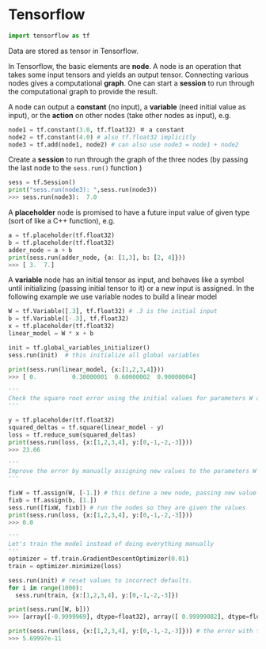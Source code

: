 # Tensorflow
```python
import tensorflow as tf
```
Data are stored as tensor in Tensorflow. 

In Tensorflow, the basic elements are **node**. A node is an operation that takes some input tensors and yields an output tensor. Connecting various nodes gives a computational **graph**. One can start a **session** to run through the computational graph to provide the result.

A node can output a **constant** (no input), a **variable** (need initial value as input), or the **action** on other nodes (take other nodes as input), e.g.

```python
node1 = tf.constant(3.0, tf.float32) ＃ a constant
node2 = tf.constant(4.0) # also tf.float32 implicitly
node3 = tf.add(node1, node2) # can also use node3 = node1 + node2
```

Create a **session** to run through the graph of the three nodes (by passing the last node to the `sess.run()` function )
```python
sess = tf.Session()
print("sess.run(node3): ",sess.run(node3))
>>> sess.run(node3):  7.0
```

A **placeholder** node is promised to have a future input value of given type (sort of like a C++ function), e.g.
```python
a = tf.placeholder(tf.float32)
b = tf.placeholder(tf.float32)
adder_node = a + b 
print(sess.run(adder_node, {a: [1,3], b: [2, 4]}))
>>> [ 3.  7.]
```

A **variable** node has an initial tensor as input, and behaves like a symbol until initializing (passing initial tensor to it) or a new input is assigned. In the following example we use variable nodes to build a linear model

```python
W = tf.Variable([.3], tf.float32) # .3 is the initial input
b = tf.Variable([-.3], tf.float32)
x = tf.placeholder(tf.float32)
linear_model = W * x + b

init = tf.global_variables_initializer()
sess.run(init)  # this initialize all global variables

print(sess.run(linear_model, {x:[1,2,3,4]}))
>>> [ 0.          0.30000001  0.60000002  0.90000004]

'''
Check the square root error using the initial values for parameters W and b
'''

y = tf.placeholder(tf.float32)
squared_deltas = tf.square(linear_model - y)
loss = tf.reduce_sum(squared_deltas)
print(sess.run(loss, {x:[1,2,3,4], y:[0,-1,-2,-3]}))
>>> 23.66

'''
Improve the error by manually assigning new values to the parameters W and b
'''

fixW = tf.assign(W, [-1.]) # this define a new node, passing new value to the variable W
fixb = tf.assign(b, [1.])
sess.run([fixW, fixb]) # run the nodes so they are given the values
print(sess.run(loss, {x:[1,2,3,4], y:[0,-1,-2,-3]}))
>>> 0.0

'''
Let's train the model instead of doing everything manually
'''
optimizer = tf.train.GradientDescentOptimizer(0.01)
train = optimizer.minimize(loss)

sess.run(init) # reset values to incorrect defaults.
for i in range(1000):
  sess.run(train, {x:[1,2,3,4], y:[0,-1,-2,-3]})

print(sess.run([W, b]))
>>> [array([-0.9999969], dtype=float32), array([ 0.99999082], dtype=float32)] # the parameter value

print(sess.run(loss, {x:[1,2,3,4], y:[0,-1,-2,-3]})) # the error with the new parameter values 
>>> 5.69997e-11
```
